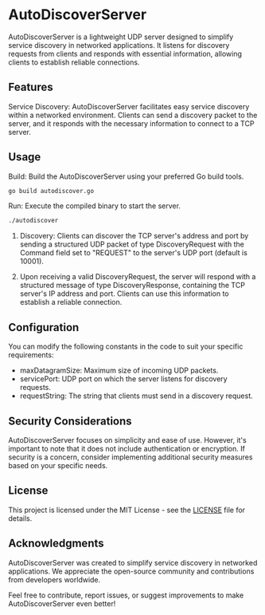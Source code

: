 # AutoDiscoverServer

AutoDiscoverServer is a lightweight UDP server designed to simplify service discovery in networked applications. It listens for discovery requests from clients and responds with essential information, allowing clients to establish reliable connections.

## Features

Service Discovery: AutoDiscoverServer facilitates easy service discovery within a networked environment. Clients can send a discovery packet to the server, and it responds with the necessary information to connect to a TCP server.

## Usage

Build: Build the AutoDiscoverServer using your preferred Go build tools.

```bash
go build autodiscover.go
```
Run: Execute the compiled binary to start the server.

```bash
./autodiscover
```
1. Discovery: Clients can discover the TCP server's address and port by sending a structured UDP packet of type DiscoveryRequest with the Command field set to "REQUEST" to the server's UDP port (default is 10001).

2. Upon receiving a valid DiscoveryRequest, the server will respond with a structured message of type DiscoveryResponse, containing the TCP server's IP address and port. Clients can use this information to establish a reliable connection.

## Configuration

You can modify the following constants in the code to suit your specific requirements:

* maxDatagramSize: Maximum size of incoming UDP packets.
* servicePort: UDP port on which the server listens for discovery requests.
* requestString: The string that clients must send in a discovery request.

## Security Considerations

AutoDiscoverServer focuses on simplicity and ease of use. However, it's important to note that it does not include authentication or encryption. If security is a concern, consider implementing additional security measures based on your specific needs.

## License

This project is licensed under the MIT License - see the [LICENSE](https://github.com/ozfive/AutoDiscoverServer/blob/main/LICENSE) file for details.

## Acknowledgments

AutoDiscoverServer was created to simplify service discovery in networked applications. We appreciate the open-source community and contributions from developers worldwide.

Feel free to contribute, report issues, or suggest improvements to make AutoDiscoverServer even better!
